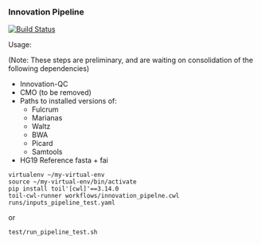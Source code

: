 ### Innovation Pipeline

[![Build Status](https://travis-ci.org/mskcc/Innovation-Pipeline.svg?branch=master)](https://travis-ci.org/mskcc/Innovation-Pipeline)

Usage:

(Note: These steps are preliminary, and are waiting on consolidation of the following dependencies)

- Innovation-QC
- CMO (to be removed)
- Paths to installed versions of:
  - Fulcrum
  - Marianas
  - Waltz
  - BWA
  - Picard
  - Samtools
- HG19 Reference fasta + fai

```
virtualenv ~/my-virtual-env
source ~/my-virtual-env/bin/activate
pip install toil'[cwl]'==3.14.0
toil-cwl-runner workflows/innovation_pipelne.cwl runs/inputs_pipeline_test.yaml
```
or
```
test/run_pipeline_test.sh
```
